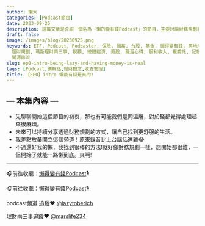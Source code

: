```yaml
---
author: 懶大
categories: [Podcast節目]
date: 2023-09-25
description: 這篇文章是介紹一個名為「懶的變有錢Podcast」的節目，主要討論財務規劃和找到更舒適的生活方式。作者提到開始錄音比上台講話還難，但透過懶惰的方法，可以一路懶到底，享受財務規劃的過程。
draft: false
image: /images/blog/20230925.png
keywords: ETF, Podcast, Podcaster, 保險, 儲蓄, 台股, 基金, 懶得變有錢, 房地產, 投資, 投資理財, 支出, 收入, 理財,
  理財規劃, 瑪斯理財兩三事, 稅務, 總體經濟, 美股, 職涯心得, 股利收入, 複委託, 記帳, 讀書心得, 財務規劃, 財商, 貸款, 資產配置, 退休規劃,
  開源節流
slug: ep0-intro-being-lazy-and-having-money-is-real
tags: [Podcast,講幹話,理財觀念,收支管理]
title: 【EP0】intro 懶能有錢是真的!
---
```

## — 本集內容 —

- 先聊聊開始這個節目的初衷，那也有可能我們是同溫層，對於錢都覺得處理起來很麻煩。
- 未來可以持續分享透過財務規劃的方式，讓自己找到更舒服的生活。
- 我差點放棄開立這個頻道！原來錄音比上台講話還難😂
- 不過還好我的懶，我找到很棒的方法!就好像財務規劃一樣，想開始都很難，一但開始了就能一路懶到底。爽啊!

---


🎧前往收聽：[懶得變有錢Podcast](https://solink.soundon.fm/episode/a9c93fb4-d744-4a5e-96a0-f0bf291d490a)🎙️

🎧前往收聽：[懶得變有錢Podcast](https://solink.soundon.fm/episode/a9c93fb4-d744-4a5e-96a0-f0bf291d490a)🎙️

podcast頻道 追蹤❤️ [@lazytoberich](https://www.instagram.com/lazytoberich/)

理財兩三事追蹤❤️ [@marslife234](https://www.instagram.com/marslife234/)



